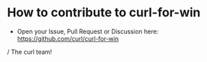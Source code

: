 <!--
Copyright 2022-present Viktor Szakats

SPDX-License-Identifier: CC-BY-SA-4.0
-->
# How to contribute to curl-for-win

- Open your Issue, Pull Request or Discussion here:
  <https://github.com/curl/curl-for-win>

/ The curl team!
